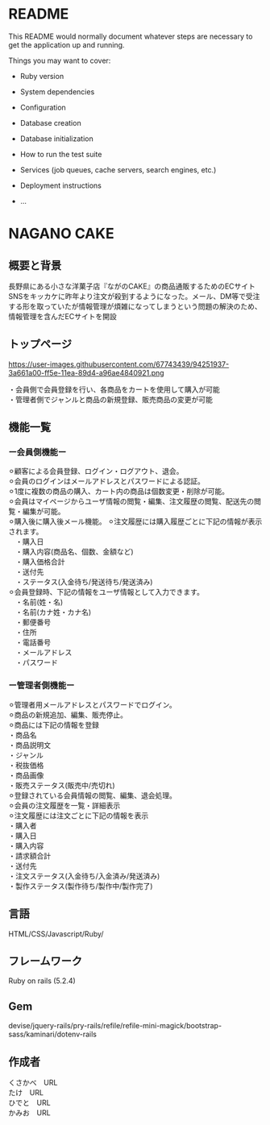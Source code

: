 # README

This README would normally document whatever steps are necessary to get the
application up and running.

Things you may want to cover:

* Ruby version

* System dependencies

* Configuration

* Database creation

* Database initialization

* How to run the test suite

* Services (job queues, cache servers, search engines, etc.)

* Deployment instructions

* ...

#  NAGANO CAKE  

## 概要と背景

長野県にある小さな洋菓子店『ながのCAKE』の商品通販するためのECサイト  
SNSをキッカケに昨年より注文が殺到するようになった。メール、DM等で受注する形を取っていたが情報管理が煩雑になってしまうという問題の解決のため、情報管理を含んだECサイトを開設  

## トップページ

https://user-images.githubusercontent.com/67743439/94251937-3a661a00-ff5e-11ea-89d4-a96ae4840921.png

・会員側で会員登録を行い、各商品をカートを使用して購入が可能  
・管理者側でジャンルと商品の新規登録、販売商品の変更が可能  

## 機能一覧

 ### ー会員側機能ー  
	
  ⚪︎顧客による会員登録、ログイン・ログアウト、退会。  
  ⚪︎会員のログインはメールアドレスとパスワードによる認証。  
  ⚪︎1度に複数の商品の購入、カート内の商品は個数変更・削除が可能。  
  ⚪︎会員はマイページからユーザ情報の閲覧・編集、注文履歴の閲覧、配送先の閲覧・編集が可能。  
  ⚪︎購入後に購入後メール機能。
  ⚪︎注文履歴には購入履歴ごとに下記の情報が表示されます。  
    &emsp;・購入日  
    &emsp;・購入内容(商品名、個数、金額など)  
    &emsp;・購入価格合計  
    &emsp;・送付先  
    &emsp;・ステータス(入金待ち/発送待ち/発送済み)  
  ⚪︎会員登録時、下記の情報をユーザ情報として入力できます。  
    &emsp;・名前(姓・名)  
    &emsp;・名前(カナ姓・カナ名)  
    &emsp;・郵便番号  
    &emsp;・住所  
    &emsp;・電話番号  
    &emsp;・メールアドレス  
    &emsp;・パスワード  

 ### ー管理者側機能ー  
	
  ⚪︎管理者用メールアドレスとパスワードでログイン。  
  ⚪︎商品の新規追加、編集、販売停止。  
  ⚪︎商品には下記の情報を登録  
    ・商品名  
    ・商品説明文  
    ・ジャンル  
    ・税抜価格  
    ・商品画像  
    ・販売ステータス(販売中/売切れ)  
  ⚪︎登録されている会員情報の閲覧、編集、退会処理。  
  ⚪︎会員の注文履歴を一覧・詳細表示  
  ⚪︎注文履歴には注文ごとに下記の情報を表示  
    ・購入者  
    ・購入日  
    ・購入内容  
    ・請求額合計  
    ・送付先  
    ・注文ステータス(入金待ち/入金済み/発送済み)  
    ・製作ステータス(製作待ち/製作中/製作完了)  

## 言語  

HTML/CSS/Javascript/Ruby/  

## フレームワーク  

Ruby on rails (5.2.4)  

## Gem  

devise/jquery-rails/pry-rails/refile/refile-mini-magick/bootstrap-sass/kaminari/dotenv-rails  

## 作成者  
くさかべ　URL  
たけ　URL  
ひでと　URL  
かみお　URL  
